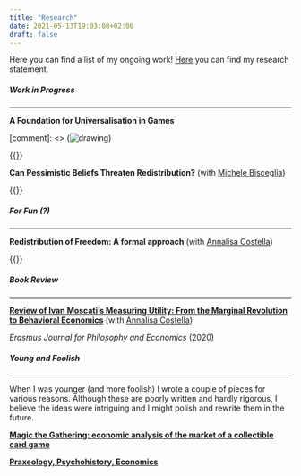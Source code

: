 ```yaml
---
title: "Research"
date: 2021-05-13T19:03:08+02:00
draft: false
---
```


Here you can find a list of my ongoing work! [Here](https://enricomattia.github.io/statement/) you can find my research statement.

##### Work in Progress

---

**A Foundation for Universalisation in Games**

[comment]: <> (![drawing](dream_TradingCard.jg))

{{<hideuni>}}

**Can Pessimistic Beliefs Threaten Redistribution?** (with [Michele Bisceglia](https://www.tse-fr.eu/fr/people/michele-bisceglia))

{{<hidevoi>}}

##### For Fun (?)

---

**Redistribution of Freedom: A formal approach** (with [Annalisa Costella](https://www.eur.nl/people/annalisa-costella))

{{<hidefreedom>}}

##### Book Review

---

[**Review of Ivan Moscati’s Measuring Utility: From the Marginal Revolution to Behavioral Economics**](https://ejpe.org/journal/article/view/469/337)
(with [Annalisa Costella](https://www.eur.nl/people/annalisa-costella))

_Erasmus Journal for Philosophy and Economics_ (2020)

##### Young and Foolish

---

When I was younger (and more foolish) I wrote a couple of pieces for various reasons. Although these are poorly written and hardly rigorous, I believe the ideas were intriguing and I might polish and rewrite them in the future.

[**Magic the Gathering: economic analysis of the market of a collectible card game**](https://drive.google.com/file/d/15yPA-a-yTn5jF90XFUiu9AZ7T88ubzlS/view?usp=sharing)

[**Praxeology, Psychohistory, Economics**](https://drive.google.com/file/d/1wC50V4HI6mnFPW1gmyGW6v0mHXF-Tde_/view?usp=sharing)
